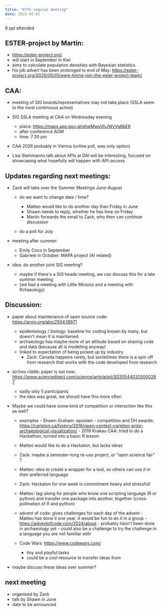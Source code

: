 ```yaml
---
title: "47th regular meeting"
date: 2025-05-02
---
```


6 ppl attended

## ESTER-project by Martin:
- <https://ester-project.org/>
- will start in September in Kiel
- aims to calculate population densities with Bayesian statistics
- his job advert has been prolonged to end of May: <https://ester-project.org/2025/05/01/were-hiring-join-the-ester-project-team/>

## CAA:
- meeting of SIG boards/representatives may not take place (SSLA seem to the most continouus active)

- SIG SSLA meeting at CAA on Wednesday evening
  - place: <https://maps.app.goo.gl/shwMwuVhJWyVg6bE6>
  - after conference AGM
  - time: 7:30 pm

- CAA 2026 probably in Vienna (online poll, was only option)

- Lisa Steinmanns talk about APIs at DAI will be interesting, focused on showcasing what hopefully will happen with API-access

## Updates regarding next meetings:

- Zack will take over the Summer Meetings June-August
    - do we want to change date / time?
        - Matteo would like to do another day than Friday in June
        - Shawn needs to reply, whether he has time on Friday
        - Martin forwards the email to Zack, who then can continue discussion

    - do a poll for July

- meeting after summer:
    - Emily Coco in September
    - Gabriele in October: MAPA project (AI related)

- idea: do another joint SIG meeting?
    - maybe if there's a SIG heads meeting, we can discuss this for a late summer meeting
    - (we had a meeting with Little Minions and a meeting with Rchaeology)

## Discussion:
- paper about maintenance of open source code: <https://arxiv.org/abs/2504.18971>

    - epidemiology / biology: baseline for coding known by many, but doesn't mean it is maintained.
    - archaeology has maybe more of an attitude based on sharing code and data (because all is modelling anyway)
    - linked to expectation of being picked up by industry
        - Zack: Canada happens rarely, but sometimes there is a spin off from research that works with the code developed from research

- archeo riddle: paper is out now: <https://www.sciencedirect.com/science/article/pii/S0305440325000287>
    - sadly only 5 participants
    - the idea was great, we should have this more often

- Maybe we could have some kind of competition or interaction like this as well?

  - examples
        - Shawn Graham: epoisien - competition and DH awards: <https://carleton.ca/history/2016/open-context-carleton-prize-archaeological-visualization/>
        - 2019 Krakau CAA: tried to do a Hackathon, turned into a basic R lesson

  - Matteo would like to do a Hackaton, but lacks ideas
  - Zack: maybe a semester-long re-use project, or "open science fair" ?
  - Matteo: idea to create a wrapper for a tool, so others can use it in their preferred language
  - Zack: Hackaton for one week is commitment heavy and stressfull
  - Matteo: tag-along for people who know one scripting language (R or python) and transfer one package into another, together (cross-pollination of R and python)

  - advent of code: gives challenges for each day of the advent
        - Matteo has done it one year, it would be fun to do it in a group
        - <https://adventofcode.com/2024/about>
        - probably hasn't been done in archaeology yet
        - could also be a challenge to try the challenge in a language you are not familiar with

   - Code Wars: <https://www.codewars.com/>
        - tiny and playful tasks
        - could be a cool resource to transfer ideas from

- maybe discuss these ideas over summer?

## next meeting
- organised by Zack
- talk by Shawn in June
- date to be announced
